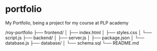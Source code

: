 # portfolio
My Portfolio, being a project for my course at PLP academy


/roy-portfolio
├── frontend/
│   ├── index.html
│   ├── styles.css
│   └── script.js
├── backend/
│   ├── server.js
│   ├── package.json
│   └── database.js
├── database/
│   └── schema.sql
└── README.md
